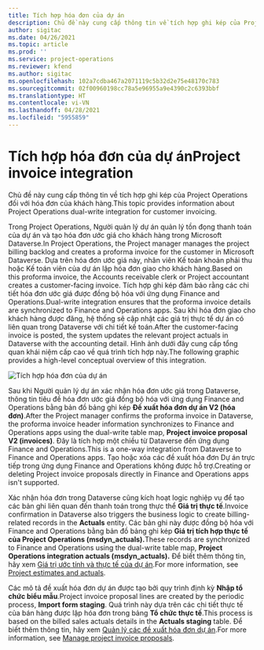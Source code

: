 ```yaml
---
title: Tích hợp hóa đơn của dự án
description: Chủ đề này cung cấp thông tin về tích hợp ghi kép của Project Operations đối với hóa đơn của khách hàng.
author: sigitac
ms.date: 04/26/2021
ms.topic: article
ms.prod: ''
ms.service: project-operations
ms.reviewer: kfend
ms.author: sigitac
ms.openlocfilehash: 102a7cdba467a2071119c5b32d2e75e48170c783
ms.sourcegitcommit: 02f00960198cc78a5e96955a9e4390c2c6393bbf
ms.translationtype: HT
ms.contentlocale: vi-VN
ms.lasthandoff: 04/28/2021
ms.locfileid: "5955859"
---
```

# <a name="project-invoice-integration"></a><span data-ttu-id="5f5c0-103">Tích hợp hóa đơn của dự án</span><span class="sxs-lookup"><span data-stu-id="5f5c0-103">Project invoice integration</span></span>

<span data-ttu-id="5f5c0-104">Chủ đề này cung cấp thông tin về tích hợp ghi kép của Project Operations đối với hóa đơn của khách hàng.</span><span class="sxs-lookup"><span data-stu-id="5f5c0-104">This topic provides information about Project Operations dual-write integration for customer invoicing.</span></span>

<span data-ttu-id="5f5c0-105">Trong Project Operations, Người quản lý dự án quản lý tồn đọng thanh toán của dự án và tạo hóa đơn ước giá cho khách hàng trong Microsoft Dataverse.</span><span class="sxs-lookup"><span data-stu-id="5f5c0-105">In Project Operations, the Project manager manages the project billing backlog and creates a proforma invoice for the customer in Microsoft Dataverse.</span></span> <span data-ttu-id="5f5c0-106">Dựa trên hóa đơn ước giá này, nhân viên Kế toán khoản phải thu hoặc Kế toán viên của dự án lập hóa đơn giao cho khách hàng.</span><span class="sxs-lookup"><span data-stu-id="5f5c0-106">Based on this proforma invoice, the Accounts receivable clerk or Project accountant creates a customer-facing invoice.</span></span> <span data-ttu-id="5f5c0-107">Tích hợp ghi kép đảm bảo rằng các chi tiết hóa đơn ước giá được đồng bộ hóa với ứng dụng Finance and Operations.</span><span class="sxs-lookup"><span data-stu-id="5f5c0-107">Dual-write integration ensures that the proforma invoice details are synchronized to Finance and Operations apps.</span></span> <span data-ttu-id="5f5c0-108">Sau khi hóa đơn giao cho khách hàng được đăng, hệ thống sẽ cập nhật các giá trị thực tế dự án có liên quan trong Dataverse với chi tiết kế toán.</span><span class="sxs-lookup"><span data-stu-id="5f5c0-108">After the customer-facing invoice is posted, the system updates the relevant project actuals in Dataverse with the accounting detail.</span></span> <span data-ttu-id="5f5c0-109">Hình ảnh dưới đây cung cấp tổng quan khái niệm cấp cao về quá trình tích hợp này.</span><span class="sxs-lookup"><span data-stu-id="5f5c0-109">The following graphic provides a high-level conceptual overview of this integration.</span></span>

   ![Tích hợp hóa đơn của dự án](./media/DW5Invoicing.png)

<span data-ttu-id="5f5c0-111">Sau khi Người quản lý dự án xác nhận hóa đơn ước giá trong Dataverse, thông tin tiêu đề hóa đơn ước giá đồng bộ hóa với ứng dụng Finance and Operations bằng bản đồ bảng ghi kép **Đề xuất hóa đơn dự án V2 (hóa đơn)**.</span><span class="sxs-lookup"><span data-stu-id="5f5c0-111">After the Project manager confirms the proforma invoice in Dataverse, the proforma invoice header information synchronizes to Finance and Operations apps using the dual-write table map, **Project invoice proposal V2 (invoices)**.</span></span> <span data-ttu-id="5f5c0-112">Đây là tích hợp một chiều từ Dataverse đến ứng dụng Finance and Operations.</span><span class="sxs-lookup"><span data-stu-id="5f5c0-112">This is a one-way integration from Dataverse to Finance and Operations apps.</span></span> <span data-ttu-id="5f5c0-113">Tạo hoặc xóa các đề xuất hóa đơn Dự án trực tiếp trong ứng dụng Finance and Operations không được hỗ trợ.</span><span class="sxs-lookup"><span data-stu-id="5f5c0-113">Creating or deleting Project invoice proposals directly in Finance and Operations apps isn't supported.</span></span>

<span data-ttu-id="5f5c0-114">Xác nhận hóa đơn trong Dataverse cũng kích hoạt logic nghiệp vụ để tạo các bản ghi liên quan đến thanh toán trong thực thể **Giá trị thực tế**.</span><span class="sxs-lookup"><span data-stu-id="5f5c0-114">Invoice confirmation in Dataverse also triggers the business logic to create billing-related records in the **Actuals** entity.</span></span> <span data-ttu-id="5f5c0-115">Các bản ghi này được đồng bộ hóa với Finance and Operations bằng bản đồ bảng ghi kép **Giá trị tích hợp thực tế của Project Operations (msdyn\_actuals).**</span><span class="sxs-lookup"><span data-stu-id="5f5c0-115">These records are synchronized to Finance and Operations using the dual-write table map, **Project Operations integration actuals (msdyn\_actuals).**</span></span> <span data-ttu-id="5f5c0-116">Để biết thêm thông tin, hãy xem [Giá trị ước tính và thực tế của dự án](resource-dual-write-estimates-actuals.md).</span><span class="sxs-lookup"><span data-stu-id="5f5c0-116">For more information, see [Project estimates and actuals](resource-dual-write-estimates-actuals.md).</span></span> 

<span data-ttu-id="5f5c0-117">Các mô tả đề xuất hóa đơn dự án được tạo bởi quy trình định kỳ **Nhập tổ chức biểu mẫu**.</span><span class="sxs-lookup"><span data-stu-id="5f5c0-117">Project invoice proposal lines are created by the periodic process, **Import form staging**.</span></span> <span data-ttu-id="5f5c0-118">Quá trình này dựa trên các chi tiết thực tế của bán hàng được lập hóa đơn trong bảng **Tổ chức thực tế**.</span><span class="sxs-lookup"><span data-stu-id="5f5c0-118">This process is based on the billed sales actuals details in the **Actuals staging** table.</span></span> <span data-ttu-id="5f5c0-119">Để biết thêm thông tin, hãy xem [Quản lý các đề xuất hóa đơn dự án](../invoicing/format-update-project-invoice-proposals.md#create-project-invoice-proposals).</span><span class="sxs-lookup"><span data-stu-id="5f5c0-119">For more information, see [Manage project invoice proposals](../invoicing/format-update-project-invoice-proposals.md#create-project-invoice-proposals).</span></span> 
